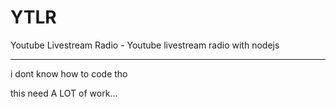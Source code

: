 # YTLR
Youtube Livestream Radio - Youtube livestream radio with nodejs

-------------------------------
i dont know how to code tho



this need A LOT of work...
